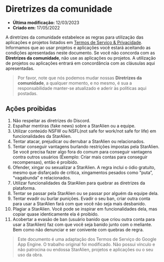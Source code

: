 # Diretrizes da comunidade

* **Última modificação:** 12/03/2023
* **Criado em:** 17/05/2022

A diretrizes da comunidade estabelece as regras para utilização das aplicações e projetos listados em [Termos de Serviço & Privacidade](https://staralienbot.com/termos). Informamos que ao usar projetos e aplicações você estará aceitando as condições apresentadas neste documento. Se você não concorda com as **Diretrizes da comunidade**, não use as aplicações ou projetos. A utilização de projetos ou aplicações entrará em concordância com as cláusulas aqui apresentadas.

> Por favor, note que nós podemos mudar nossas **Diretrizes da comunidade**, a qualquer momento, e no mesmo, é sua a responsabilidade manter-se atualizado e aderir às políticas aqui postadas.

## Ações proibidas

1. Não respeitar as diretrizes do Discord.
2. Espalhar mentiras (fake news) sobre a StarAlien ou a equipe.
3. Utilizar conteúdo NSFW ou NSFL(not safe for work/not safe for life) em funcionalidades da StarAlien.
4. Tentar atacar, prejudicar ou derrubar a StarAlien ou relacionados.
5. Tentar conseguir vantagens burlando restrições impostas pela StarAlien. Se você precisa fazer algo fora do comum para conseguir vantagens contra outros usuários (Exemplo: Criar mais contas para conseguir recompensas), então é proibido.
6. Ofender, xingar ou sexualizar a StarAlien. A regra inclui o ódio gratuito, mesmo que disfarçado de crítica, xingamentos pesados como “puta”, “vagabunda” e relacionados.
7. Utilizar funcionalidades da StarAlien para quebrar as diretrizes da plataforma.
8. Tentar se passar pela StarAlien ou se passar por alguém da equipe dela.
9. Tentar evadir ou burlar punições. Evadir o seu ban, criar outra conta para usar a StarAlien fará com que você não seja mais desbanido.
10. Plagiar a StarAlien. Você pode se inspirar em funcionalidades dela, mas copiar quase identicamente ela é proibido.
11. Acobertar a evasão de ban (usuário banido que criou outra conta para usar a StarAlien) faz com que você seja banido junto com o meliante. Bem como não denunciar e ser conivente com quebras de regra.

> Este documento é uma adaptação dos Termos de Serviço do Google App Engine. O trabalho original foi modificado. Não possui vínculo e não patrocina ou endossa StarAlien, projetos e aplicações ou o seu uso da obra.

